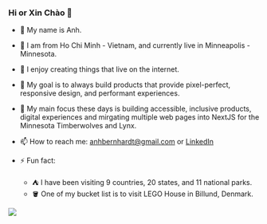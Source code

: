 ### Hi or Xin Chào 👋
- 📛  My name is Anh. 
- 📍  I am from Ho Chi Minh - Vietnam, and currently live in Minneapolis - Minnesota.
- 👀  I enjoy creating things that live on the internet.
- 🌱  My goal is to always build products that provide pixel-perfect, responsive design, and performant experiences.
- 🎯  My main focus these days is building accessible, inclusive products, digital experiences and mirgating multiple web pages into NextJS for the Minnesota Timberwolves and Lynx.
- 📫  How to reach me: [anhbernhardt@gmail.com](mailto:anhbernhardt@gmail.com) or [LinkedIn](https://www.linkedin.com/in/anhbernhardt/)

- ⚡ Fun fact:
  - ⛺ I have been visiting 9 countries, 20 states, and 11 national parks.
  - 🪣 One of my bucket list is to visit LEGO House in Billund, Denmark.
 

<a href="https://www.github.com/ahbernhardt"><img src="https://github-readme-streak-stats.herokuapp.com/?user=ahbernhardt&stroke=ffffff&background=1c1917&ring=f69126&fire=f69126&currStreakNum=ffffff&currStreakLabel=f69126&sideNums=ffffff&sideLabels=ffffff&dates=ffffff&hide_border=true" /></a>

<!---
abern94/abern94 is a ✨ special ✨ repository because its `README.md` (this file) appears on your GitHub profile.
You can click the Preview link to take a look at your changes.
Here are some ideas to get you started:
- 🪴 
- 🔭 I’m currently working on ...
- 🌱 I’m currently learning ...
- 👯 I’m looking to collaborate on ...
- 🤔 I’m looking for help with ...
- 💬 Ask me about ...
- 📫 How to reach me: ...
- 😄 Pronouns: ...
- ⚡ Fun fact: ...
- 👋 Hi, I’m @abern94
- 👀 I’m interested in ...
- 🌱 I’m currently learning ...
- 💞️ I’m looking to collaborate on ...
- 📫 How to reach me ...
--->
